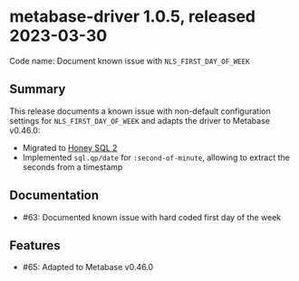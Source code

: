 # metabase-driver 1.0.5, released 2023-03-30

Code name: Document known issue with `NLS_FIRST_DAY_OF_WEEK`

## Summary

This release documents a known issue with non-default configuration settings for `NLS_FIRST_DAY_OF_WEEK` and adapts the driver to Metabase v0.46.0:
* Migrated to [Honey SQL 2](https://www.metabase.com/docs/latest/developers-guide/driver-changelog.html#honey-sql-2)
* Implemented `sql.qp/date` for `:second-of-minute`, allowing to extract the seconds from a timestamp

## Documentation

* #63: Documented known issue with hard coded first day of the week

## Features

* #65: Adapted to Metabase v0.46.0
